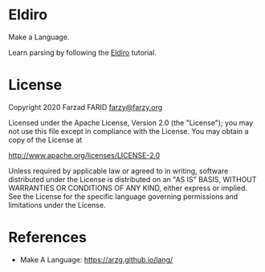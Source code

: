 # Eldiro

Make a Language. 

Learn parsing by following the [Eldiro](https://arzg.github.io/lang/) tutorial.

# License

Copyright 2020 Farzad FARID <farzy@farzy.org>

Licensed under the Apache License, Version 2.0 (the "License");
you may not use this file except in compliance with the License.
You may obtain a copy of the License at

http://www.apache.org/licenses/LICENSE-2.0

Unless required by applicable law or agreed to in writing, software
distributed under the License is distributed on an "AS IS" BASIS,
WITHOUT WARRANTIES OR CONDITIONS OF ANY KIND, either express or implied.
See the License for the specific language governing permissions and
limitations under the License.
   
# References

* Make A Language: https://arzg.github.io/lang/
